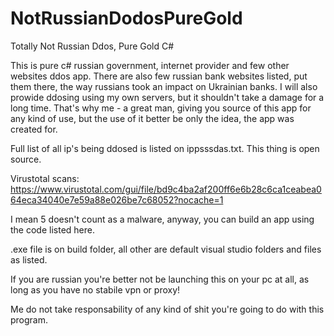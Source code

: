 # NotRussianDodosPureGold
Totally Not Russian Ddos, Pure Gold C#

This is pure c# russian government, internet provider and few other websites ddos app. There are also few russian bank websites listed, put them there, the way russians took an impact on Ukrainian banks.
I will also prowide ddosing using my own servers, but it shouldn't take a damage for a long time. That's why me - a great man, giving you source of this app for any kind of use, but the use of it better be only the idea, the app was created for.

Full list of all ip's being ddosed is listed on ippsssdas.txt.
This thing is open source.

Virustotal scans: https://www.virustotal.com/gui/file/bd9c4ba2af200ff6e6b28c6ca1ceabea064eca34040e7e59a88e026be7c68052?nocache=1

I mean 5 doesn't count as a malware, anyway, you can build an app using the code listed here.

.exe file is on build folder, all other are default visual studio folders and files as listed.

If you are russian you're better not be launching this on your pc at all, as long as you have no stabile vpn or proxy!

Me do not take responsability of any kind of shit you're going to do with this program.
